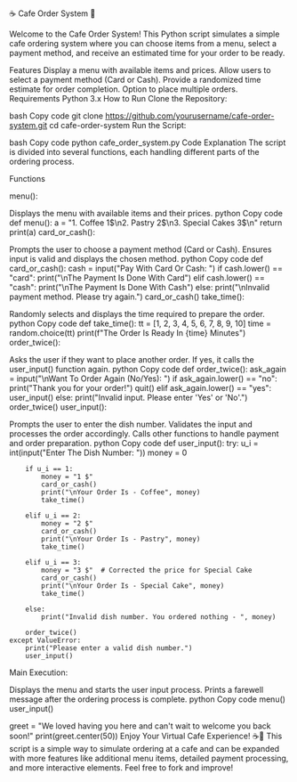 ☕️ Cafe Order System 🍰

Welcome to the Cafe Order System! This Python script simulates a simple cafe ordering system where you can choose items from a menu, select a payment method, and receive an estimated time for your order to be ready.

Features
Display a menu with available items and prices.
Allow users to select a payment method (Card or Cash).
Provide a randomized time estimate for order completion.
Option to place multiple orders.
Requirements
Python 3.x
How to Run
Clone the Repository:

bash
Copy code
git clone https://github.com/yourusername/cafe-order-system.git
cd cafe-order-system
Run the Script:

bash
Copy code
python cafe_order_system.py
Code Explanation
The script is divided into several functions, each handling different parts of the ordering process.

Functions

menu():

Displays the menu with available items and their prices.
python
Copy code
def menu():
    a = "1. Coffee 1$\n2. Pastry 2$\n3. Special Cakes 3$\n"
    return print(a)
card_or_cash():

Prompts the user to choose a payment method (Card or Cash).
Ensures input is valid and displays the chosen method.
python
Copy code
def card_or_cash():
    cash = input("Pay With Card Or Cash: ")
    if cash.lower() == "card":
        print("\nThe Payment Is Done With Card")
    elif cash.lower() == "cash":
        print("\nThe Payment Is Done With Cash")
    else:
        print("\nInvalid payment method. Please try again.")
        card_or_cash()
take_time():

Randomly selects and displays the time required to prepare the order.
python
Copy code
def take_time():
    tt = [1, 2, 3, 4, 5, 6, 7, 8, 9, 10]
    time = random.choice(tt)
    print(f"The Order Is Ready In {time} Minutes")
order_twice():

Asks the user if they want to place another order.
If yes, it calls the user_input() function again.
python
Copy code
def order_twice():
    ask_again = input("\nWant To Order Again (No/Yes): ")
    if ask_again.lower() == "no":
        print("Thank you for your order!")
        quit()
    elif ask_again.lower() == "yes":
        user_input()
    else:
        print("Invalid input. Please enter 'Yes' or 'No'.")
        order_twice()
user_input():

Prompts the user to enter the dish number.
Validates the input and processes the order accordingly.
Calls other functions to handle payment and order preparation.
python
Copy code
def user_input():
    try:
        u_i = int(input("Enter The Dish Number: "))
        money = 0

        if u_i == 1:
            money = "1 $"
            card_or_cash()
            print("\nYour Order Is - Coffee", money)
            take_time()
        
        elif u_i == 2:
            money = "2 $"
            card_or_cash()
            print("\nYour Order Is - Pastry", money)
            take_time()
        
        elif u_i == 3:
            money = "3 $"  # Corrected the price for Special Cake
            card_or_cash()
            print("\nYour Order Is - Special Cake", money)
            take_time()
        
        else:
            print("Invalid dish number. You ordered nothing - ", money)
        
        order_twice()
    except ValueError:
        print("Please enter a valid dish number.")
        user_input()
Main Execution:

Displays the menu and starts the user input process.
Prints a farewell message after the ordering process is complete.
python
Copy code
menu()
user_input()

greet = "We loved having you here and can't wait to welcome you back soon!"
print(greet.center(50))
Enjoy Your Virtual Cafe Experience! ☕️🍰
This script is a simple way to simulate ordering at a cafe and can be expanded with more features like additional menu items, detailed payment processing, and more interactive elements. Feel free to fork and improve!
